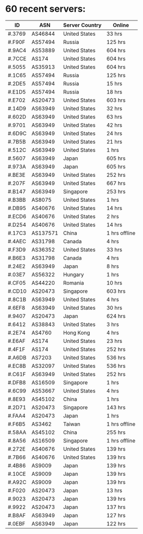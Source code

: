 # 60 recent servers:

| ID | ASN | Server Country | Online |
| ------ | ------ | ------ | ------ |
| #.3769 | AS46844 | United States | 33 hrs |
| #.F90F | AS57494 | Russia | 125 hrs |
| #.9AC4 | AS53889 | United States | 604 hrs |
| #.7CCE | AS174 | United States | 604 hrs |
| #.5055 | AS35913 | United States | 604 hrs |
| #.1C65 | AS57494 | Russia | 125 hrs |
| #.2DE5 | AS57494 | Russia | 15 hrs |
| #.E1D5 | AS57494 | Russia | 18 hrs |
| #.E702 | AS20473 | United States | 603 hrs |
| #.14D9 | AS63949 | United States | 32 hrs |
| #.602D | AS63949 | United States | 63 hrs |
| #.9701 | AS63949 | United States | 42 hrs |
| #.6D9C | AS63949 | United States | 24 hrs |
| #.7B5B | AS63949 | United States | 21 hrs |
| #.512C | AS63949 | United States | 1 hrs |
| #.5607 | AS63949 | Japan | 605 hrs |
| #.973A | AS63949 | Japan | 605 hrs |
| #.BE3E | AS63949 | United States | 252 hrs |
| #.207F | AS63949 | United States | 667 hrs |
| #.B147 | AS63949 | Singapore | 253 hrs |
| #.B3BB | AS8075 | United States | 1 hrs |
| #.DB95 | AS40676 | United States | 14 hrs |
| #.ECD6 | AS40676 | United States | 2 hrs |
| #.D254 | AS40676 | United States | 14 hrs |
| #.17C3 | AS137571 | China | 1 hrs offline |
| #.4AEC | AS31798 | Canada | 4 hrs |
| #.F3D9 | AS36352 | United States | 33 hrs |
| #.B6E3 | AS31798 | Canada | 4 hrs |
| #.24E2 | AS63949 | Japan | 8 hrs |
| #.03E7 | AS56322 | Hungary | 1 hrs |
| #.CF05 | AS44220 | Romania | 10 hrs |
| #.CD10 | AS20473 | Singapore | 603 hrs |
| #.8C1B | AS63949 | United States | 4 hrs |
| #.6EF8 | AS63949 | United States | 30 hrs |
| #.9407 | AS20473 | Japan | 624 hrs |
| #.6412 | AS38843 | United States | 3 hrs |
| #.2E74 | AS4760 | Hong Kong | 4 hrs |
| #.E6AF | AS174 | United States | 23 hrs |
| #.4F1F | AS174 | United States | 252 hrs |
| #.A6DB | AS7203 | United States | 536 hrs |
| #.EC8B | AS32097 | United States | 536 hrs |
| #.C61F | AS63949 | United States | 252 hrs |
| #.DFB8 | AS16509 | Singapore | 1 hrs |
| #.6C99 | AS53667 | United States | 4 hrs |
| #.8E93 | AS45102 | China | 1 hrs |
| #.2D71 | AS20473 | Singapore | 143 hrs |
| #.FAA4 | AS20473 | Japan | 1 hrs |
| #.F6B5 | AS3462 | Taiwan | 1 hrs offline |
| #.58AA | AS45102 | China | 255 hrs |
| #.8A56 | AS16509 | Singapore | 1 hrs offline |
| #.272E | AS40676 | United States | 139 hrs |
| #.7B66 | AS40676 | United States | 139 hrs |
| #.4B86 | AS9009 | Japan | 139 hrs |
| #.10CE | AS9009 | Japan | 139 hrs |
| #.A92C | AS9009 | Japan | 139 hrs |
| #.F020 | AS20473 | Japan | 13 hrs |
| #.9023 | AS20473 | Japan | 139 hrs |
| #.9922 | AS20473 | Japan | 137 hrs |
| #.B8AF | AS63949 | Japan | 127 hrs |
| #.0EBF | AS63949 | Japan | 122 hrs |


